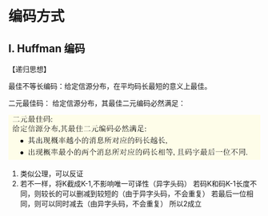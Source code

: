 # 编码方式

## I. Huffman 编码

【递归思想】

最佳不等长编码：给定信源分布，在平均码长最短的意义上最佳。

二元最佳码：
给定信源分布，其最佳二元编码必然满足：

![](image/Pasted%20image%2020250413101528.png)

1. 类似公理，可以反证
2. 若不一样，将K截成K-1,不影响唯一可译性（异字头码）
若码K和码K-1长度不同，则较长的可以删减到较短的（由于异字头码，不会重复）
若最后一位相同，则可以同时减去（由异字头码，不会重复）
所以2成立

